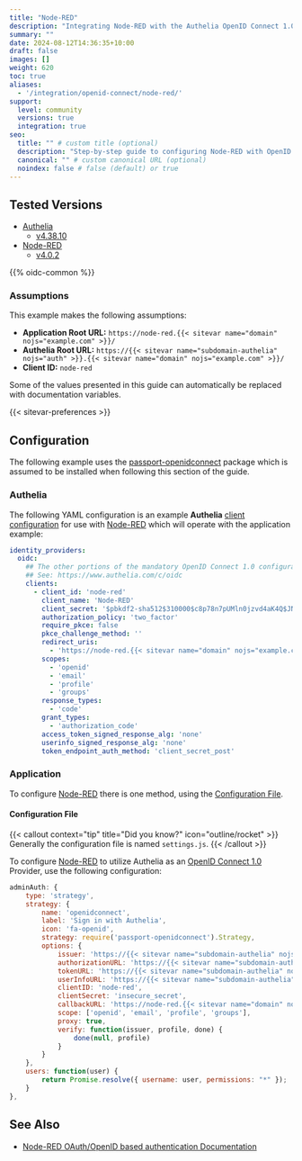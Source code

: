 ```yaml
---
title: "Node-RED"
description: "Integrating Node-RED with the Authelia OpenID Connect 1.0 Provider."
summary: ""
date: 2024-08-12T14:36:35+10:00
draft: false
images: []
weight: 620
toc: true
aliases:
  - '/integration/openid-connect/node-red/'
support:
  level: community
  versions: true
  integration: true
seo:
  title: "" # custom title (optional)
  description: "Step-by-step guide to configuring Node-RED with OpenID Connect 1.0 for secure SSO. Enhance your login flow using Authelia’s modern identity management."
  canonical: "" # custom canonical URL (optional)
  noindex: false # false (default) or true
---
```


## Tested Versions

- [Authelia]
  - [v4.38.10](https://github.com/authelia/authelia/releases/tag/v4.38.10)
- [Node-RED]
  - [v4.0.2](https://github.com/node-red/node-red/releases/tag/4.0.2)

{{% oidc-common %}}

### Assumptions

This example makes the following assumptions:

- __Application Root URL:__ `https://node-red.{{< sitevar name="domain" nojs="example.com" >}}/`
- __Authelia Root URL:__ `https://{{< sitevar name="subdomain-authelia" nojs="auth" >}}.{{< sitevar name="domain" nojs="example.com" >}}/`
- __Client ID:__ `node-red`

Some of the values presented in this guide can automatically be replaced with documentation variables.

{{< sitevar-preferences >}}

## Configuration

The following example uses the [passport-openidconnect] package which is assumed to be installed when following this
section of the guide.

### Authelia

The following YAML configuration is an example __Authelia__ [client configuration] for use with [Node-RED] which will
operate with the application example:

```yaml {title="configuration.yml"}
identity_providers:
  oidc:
    ## The other portions of the mandatory OpenID Connect 1.0 configuration go here.
    ## See: https://www.authelia.com/c/oidc
    clients:
      - client_id: 'node-red'
        client_name: 'Node-RED'
        client_secret: '$pbkdf2-sha512$310000$c8p78n7pUMln0jzvd4aK4Q$JNRBzwAo0ek5qKn50cFzzvE9RXV88h1wJn5KGiHrD0YKtZaR/nCb2CJPOsKaPK0hjf.9yHxzQGZziziccp6Yng'  # The digest of 'insecure_secret'.
        authorization_policy: 'two_factor'
        require_pkce: false
        pkce_challenge_method: ''
        redirect_uris:
          - 'https://node-red.{{< sitevar name="domain" nojs="example.com" >}}/auth/strategy/callback/'
        scopes:
          - 'openid'
          - 'email'
          - 'profile'
          - 'groups'
        response_types:
          - 'code'
        grant_types:
          - 'authorization_code'
        access_token_signed_response_alg: 'none'
        userinfo_signed_response_alg: 'none'
        token_endpoint_auth_method: 'client_secret_post'
```

### Application

To configure [Node-RED] there is one method, using the [Configuration File](#configuration-file).

#### Configuration File

{{< callout context="tip" title="Did you know?" icon="outline/rocket" >}}
Generally the configuration file is named `settings.js`.
{{< /callout >}}

To configure [Node-RED] to utilize Authelia as an [OpenID Connect 1.0] Provider, use the following configuration:

```js {title="settings.js"}
adminAuth: {
    type: 'strategy',
    strategy: {
        name: 'openidconnect',
        label: 'Sign in with Authelia',
        icon: 'fa-openid',
        strategy: require('passport-openidconnect').Strategy,
        options: {
            issuer: 'https://{{< sitevar name="subdomain-authelia" nojs="auth" >}}.{{< sitevar name="domain" nojs="example.com" >}}',
            authorizationURL: 'https://{{< sitevar name="subdomain-authelia" nojs="auth" >}}.{{< sitevar name="domain" nojs="example.com" >}}/api/oidc/authorization',
            tokenURL: 'https://{{< sitevar name="subdomain-authelia" nojs="auth" >}}.{{< sitevar name="domain" nojs="example.com" >}}/api/oidc/token',
            userInfoURL: 'https://{{< sitevar name="subdomain-authelia" nojs="auth" >}}.{{< sitevar name="domain" nojs="example.com" >}}/api/oidc/userinfo',
            clientID: 'node-red',
            clientSecret: 'insecure_secret',
            callbackURL: 'https://node-red.{{< sitevar name="domain" nojs="example.com" >}}/auth/strategy/callback/',
            scope: ['openid', 'email', 'profile', 'groups'],
            proxy: true,
            verify: function(issuer, profile, done) {
                done(null, profile)
            }
        }
    },
    users: function(user) {
        return Promise.resolve({ username: user, permissions: "*" });
    }
},
```

## See Also

- [Node-RED OAuth/OpenID based authentication Documentation](https://nodered.org/docs/user-guide/runtime/securing-node-red#oauthopenid-based-authentication)

[Node-RED]: https://nodered.org/
[passport-openidconnect]: https://www.passportjs.org/packages/passport-openidconnect/
[Authelia]: https://www.authelia.com
[OpenID Connect 1.0]: ../../openid-connect/introduction.md
[client configuration]: ../../../configuration/identity-providers/openid-connect/clients.md
